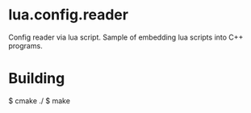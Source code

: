 lua.config.reader
=================

Config reader via lua script. Sample of embedding lua scripts into C++ programs.

Building
========

$ cmake ./
$ make

